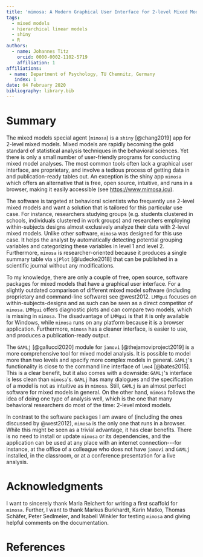 ```yaml
---
title: 'mimosa: A Modern Graphical User Interface for 2-level Mixed Models'
tags:
  - mixed models
  - hierarchical linear models
  - shiny
  - R
authors:
  - name: Johannes Titz
    orcid: 0000-0002-1102-5719
    affiliation: 1
affiliations:
 - name: Department of Psychology, TU Chemnitz, Germany
   index: 1
date: 04 February 2020
bibliography: library.bib
---
```


# Summary
The mixed models special agent (``mimosa``) is a ``shiny`` [@chang2019] app for 2-level mixed models. Mixed models are rapidly becoming the gold standard of statistical analysis techniques in the behavioral sciences. Yet there is only a small number of user-friendly programs for conducting mixed model analyses. The most common tools often lack a graphical user interface, are proprietary, and involve a tedious process of getting data in and publication-ready tables out. An exception is the shiny app ``mimosa`` which offers an alternative that is free, open source, intuitive, and runs in a browser, making it easily accessible (see https://www.mimosa.icu).

The software is targeted at behavioral scientists who frequently use 2-level mixed models and want a solution that is tailored for this particular use case. For instance, researchers studying groups (e.g. students clustered in schools, individuals clustered in work groups) and researchers employing within-subjects designs almost exclusively analyze their data with 2-level mixed models. Unlike other software, ``mimosa`` was designed for this use case. It helps the analyst by automatically detecting potential grouping variables and categorizing these variables in level 1 and level 2. Furthermore, ``mimosa`` is researcher-oriented because it produces a single summary table via ``sjPlot`` [@ludecke2018] that can be published in a scientific journal without any modifications.

To my knowledge, there are only a couple of free, open source, software packages for mixed models that have a graphical user interface. For a slightly outdated comparison of different mixed model software (including proprietary and command-line software) see @west2012. ``LMMgui`` focuses on within-subjects-designs and as such can be seen as a direct competitor of ``mimosa``. ``LMMgui`` offers diagnostic plots and can compare two models, which is missing in ``mimosa``. The disadvantage of ``LMMgui`` is that it is only available for Windows, while ``mimosa`` runs on any platform because it is a browser application. Furthermore, ``mimosa`` has a cleaner interface, is easier to use, and produces a publication-ready output.

The ``GAMLj`` [@gallucci2020] module for ``jamovi`` [@thejamoviproject2019] is a more comprehensive tool for mixed model analysis. It is possible to model more than two levels and specify more complex models in general. ``GAMLj``'s functionality is close to the command line interface of ``lme4`` [@bates2015]. This is a clear benefit, but it also comes with a downside: ``GAMLj``'s interface is less clean than ``mimosa``'s. ``GAMLj`` has many dialogues and the specification of a model is not as intuitive as in ``mimosa``. Still, ``GAMLj`` is an almost perfect software for mixed models in general. On the other hand, ``mimosa`` follows the idea of doing one type of analysis well, which is the one that many behavioral researchers do most of the time: 2-level mixed models.

In contrast to the software packages I am aware of (including the ones discussed by @west2012), ``mimosa`` is the only one that runs in a browser. While this might be seen as a trivial advantage, it has clear benefits. There is no need to install or update ``mimosa`` or its dependencies, and the application can be used at any place with an internet connection---for instance, at the office of a colleague who does not have ``jamovi`` and ``GAMLj`` installed, in the classroom, or at a conference presentation for a live analysis.

# Acknowledgments
I want to sincerely thank Maria Reichert for writing a first scaffold for ``mimosa``. Further, I want to thank Markus Burkhardt, Karin Matko, Thomas Schäfer, Peter Sedlmeier, and Isabell Winkler for testing ``mimosa`` and giving helpful comments on the documentation.

# References
